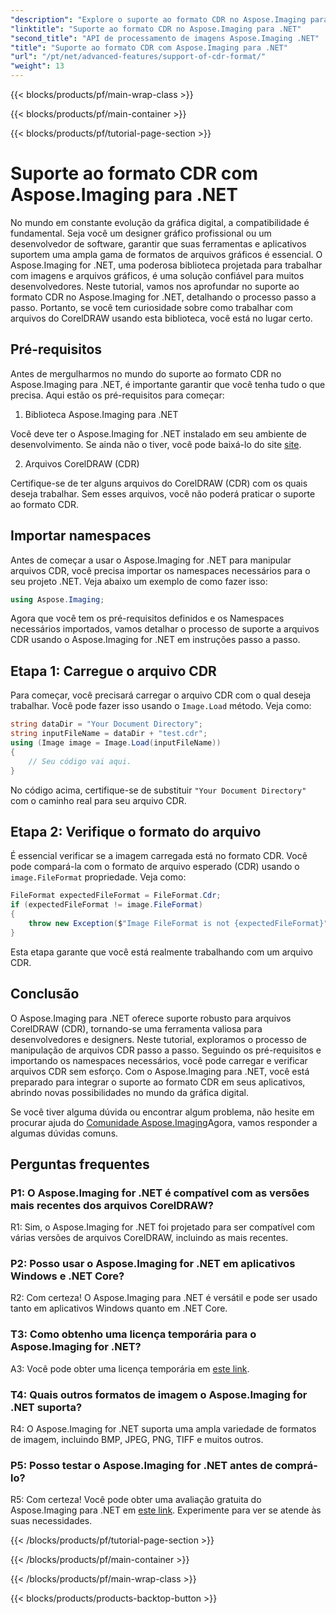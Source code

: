 ```yaml
---
"description": "Explore o suporte ao formato CDR no Aspose.Imaging para .NET. Guia passo a passo para carregar e verificar arquivos do CorelDRAW. Perfeito para desenvolvedores e designers."
"linktitle": "Suporte ao formato CDR no Aspose.Imaging para .NET"
"second_title": "API de processamento de imagens Aspose.Imaging .NET"
"title": "Suporte ao formato CDR com Aspose.Imaging para .NET"
"url": "/pt/net/advanced-features/support-of-cdr-format/"
"weight": 13
---
```


{{< blocks/products/pf/main-wrap-class >}}

{{< blocks/products/pf/main-container >}}

{{< blocks/products/pf/tutorial-page-section >}}

# Suporte ao formato CDR com Aspose.Imaging para .NET

No mundo em constante evolução da gráfica digital, a compatibilidade é fundamental. Seja você um designer gráfico profissional ou um desenvolvedor de software, garantir que suas ferramentas e aplicativos suportem uma ampla gama de formatos de arquivos gráficos é essencial. O Aspose.Imaging for .NET, uma poderosa biblioteca projetada para trabalhar com imagens e arquivos gráficos, é uma solução confiável para muitos desenvolvedores. Neste tutorial, vamos nos aprofundar no suporte ao formato CDR no Aspose.Imaging for .NET, detalhando o processo passo a passo. Portanto, se você tem curiosidade sobre como trabalhar com arquivos do CorelDRAW usando esta biblioteca, você está no lugar certo.

## Pré-requisitos

Antes de mergulharmos no mundo do suporte ao formato CDR no Aspose.Imaging para .NET, é importante garantir que você tenha tudo o que precisa. Aqui estão os pré-requisitos para começar:

1. Biblioteca Aspose.Imaging para .NET

Você deve ter o Aspose.Imaging for .NET instalado em seu ambiente de desenvolvimento. Se ainda não o tiver, você pode baixá-lo do site [site](https://releases.aspose.com/imaging/net/).

2. Arquivos CorelDRAW (CDR)

Certifique-se de ter alguns arquivos do CorelDRAW (CDR) com os quais deseja trabalhar. Sem esses arquivos, você não poderá praticar o suporte ao formato CDR.

## Importar namespaces

Antes de começar a usar o Aspose.Imaging for .NET para manipular arquivos CDR, você precisa importar os namespaces necessários para o seu projeto .NET. Veja abaixo um exemplo de como fazer isso:

```csharp
using Aspose.Imaging;
```

Agora que você tem os pré-requisitos definidos e os Namespaces necessários importados, vamos detalhar o processo de suporte a arquivos CDR usando o Aspose.Imaging for .NET em instruções passo a passo.

## Etapa 1: Carregue o arquivo CDR

Para começar, você precisará carregar o arquivo CDR com o qual deseja trabalhar. Você pode fazer isso usando o `Image.Load` método. Veja como:

```csharp
string dataDir = "Your Document Directory";
string inputFileName = dataDir + "test.cdr";
using (Image image = Image.Load(inputFileName))
{
    // Seu código vai aqui.
}
```

No código acima, certifique-se de substituir `"Your Document Directory"` com o caminho real para seu arquivo CDR.

## Etapa 2: Verifique o formato do arquivo

É essencial verificar se a imagem carregada está no formato CDR. Você pode compará-la com o formato de arquivo esperado (CDR) usando o `image.FileFormat` propriedade. Veja como:

```csharp
FileFormat expectedFileFormat = FileFormat.Cdr;
if (expectedFileFormat != image.FileFormat)
{
    throw new Exception($"Image FileFormat is not {expectedFileFormat}");
}
```

Esta etapa garante que você está realmente trabalhando com um arquivo CDR.

## Conclusão

O Aspose.Imaging para .NET oferece suporte robusto para arquivos CorelDRAW (CDR), tornando-se uma ferramenta valiosa para desenvolvedores e designers. Neste tutorial, exploramos o processo de manipulação de arquivos CDR passo a passo. Seguindo os pré-requisitos e importando os namespaces necessários, você pode carregar e verificar arquivos CDR sem esforço. Com o Aspose.Imaging para .NET, você está preparado para integrar o suporte ao formato CDR em seus aplicativos, abrindo novas possibilidades no mundo da gráfica digital.

Se você tiver alguma dúvida ou encontrar algum problema, não hesite em procurar ajuda do [Comunidade Aspose.Imaging](https://forum.aspose.com/)Agora, vamos responder a algumas dúvidas comuns.

## Perguntas frequentes

### P1: O Aspose.Imaging for .NET é compatível com as versões mais recentes dos arquivos CorelDRAW?

R1: Sim, o Aspose.Imaging for .NET foi projetado para ser compatível com várias versões de arquivos CorelDRAW, incluindo as mais recentes.

### P2: Posso usar o Aspose.Imaging for .NET em aplicativos Windows e .NET Core?

R2: Com certeza! O Aspose.Imaging para .NET é versátil e pode ser usado tanto em aplicativos Windows quanto em .NET Core.

### T3: Como obtenho uma licença temporária para o Aspose.Imaging for .NET?

A3: Você pode obter uma licença temporária em [este link](https://purchase.aspose.com/temporary-license/).

### T4: Quais outros formatos de imagem o Aspose.Imaging for .NET suporta?

R4: O Aspose.Imaging for .NET suporta uma ampla variedade de formatos de imagem, incluindo BMP, JPEG, PNG, TIFF e muitos outros.

### P5: Posso testar o Aspose.Imaging for .NET antes de comprá-lo?

R5: Com certeza! Você pode obter uma avaliação gratuita do Aspose.Imaging para .NET em [este link](https://releases.aspose.com/). Experimente para ver se atende às suas necessidades.

{{< /blocks/products/pf/tutorial-page-section >}}

{{< /blocks/products/pf/main-container >}}

{{< /blocks/products/pf/main-wrap-class >}}

{{< blocks/products/products-backtop-button >}}